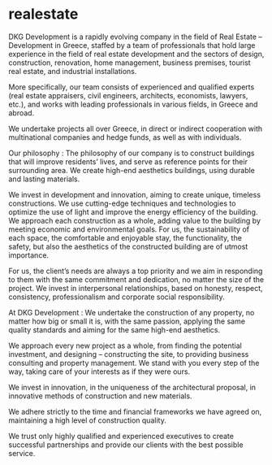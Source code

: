 # realestate
DKG Development is a rapidly evolving company in the field of Real Estate – Development in Greece, staffed by a team of professionals that hold large experience in the field of real estate development and the sectors of design, construction, renovation, home management, business premises, tourist real estate, and industrial installations.

More specifically, our team consists of experienced and qualified experts (real estate appraisers, civil engineers, architects, economists, lawyers, etc.), and works with leading professionals in various fields, in Greece and abroad.

We undertake projects all over Greece, in direct or indirect cooperation with multinational companies and hedge funds, as well as with individuals.

Our philosophy :
The philosophy of our company is to construct buildings that will improve residents’ lives, and serve as reference points for their surrounding area. We create high-end aesthetics buildings, using durable and lasting materials.

We invest in development and innovation, aiming to create unique, timeless constructions. We use cutting-edge techniques and technologies to optimize the use of light and improve the energy efficiency of the building. We approach each construction as a whole, adding value to the building by meeting economic and environmental goals. For us, the sustainability of each space, the comfortable and enjoyable stay, the functionality, the safety, but also the aesthetics of the constructed building are of utmost importance.

For us, the client’s needs are always a top priority and we aim in responding to them with the same commitment and dedication, no matter the size of the project. We invest in interpersonal relationships, based on honesty, respect, consistency, professionalism and corporate social responsibility.

At DKG Development :
We undertake the construction of any property, no matter how big or small it is, with the same passion, applying the same quality standards and aiming for the same high-end aesthetics.

We approach every new project as a whole, from finding the potential investment, and designing – constructing the site, to providing business consulting and property management. We stand with you every step of the way, taking care of your interests as if they were ours.

We invest in innovation, in the uniqueness of the architectural proposal, in innovative methods of construction and new materials.

We adhere strictly to the time and financial frameworks we have agreed on, maintaining a high level of construction quality.

We trust only highly qualified and experienced executives to create successful partnerships and provide our clients with the best possible service.
